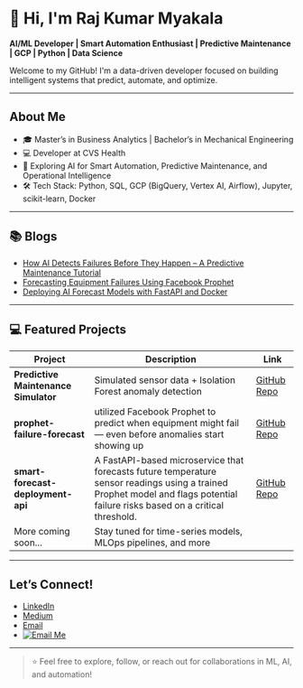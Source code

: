 # 👋 Hi, I'm Raj Kumar Myakala

**AI/ML Developer | Smart Automation Enthusiast | Predictive Maintenance | GCP | Python | Data Science**

Welcome to my GitHub! I'm a data-driven developer focused on building intelligent systems that predict, automate, and optimize.

---

## About Me
- 🎓 Master’s in Business Analytics | Bachelor’s in Mechanical Engineering  
- 💻 Developer at CVS Health  
- 🌟 Exploring AI for Smart Automation, Predictive Maintenance, and Operational Intelligence  
- 🛠️ Tech Stack: Python, SQL, GCP (BigQuery, Vertex AI, Airflow), Jupyter, scikit-learn, Docker

---

## 📚 Blogs
- [How AI Detects Failures Before They Happen – A Predictive Maintenance Tutorial](https://medium.com/@myakalarajkumar1998/how-ai-detects-failures-before-they-happen-a-predictive-maintenance-tutorial-657b4ccaaaf0)
- [Forecasting Equipment Failures Using Facebook Prophet](https://medium.com/@myakalarajkumar1998/forecasting-equipment-failures-using-facebook-prophet-89a2a2548103)
- [Deploying AI Forecast Models with FastAPI and Docker](https://medium.com/@myakalarajkumar1998/deploying-ai-forecast-models-with-fastapi-and-docker-4e00673ce77f)

---

## 💻 Featured Projects
| Project | Description | Link |
|--------|-------------|------|
| **Predictive Maintenance Simulator** | Simulated sensor data + Isolation Forest anomaly detection | [GitHub Repo](https://github.com/rajkumar160798/predictive-maintenance-and-smart-automation) |
|**prophet-failure-forecast**| utilized Facebook Prophet to predict when equipment might fail — even before anomalies start showing up | [GitHub Repo](https://github.com/rajkumar160798/prophet-failure-forecast) |
|**smart-forecast-deployment-api**|A FastAPI-based microservice that forecasts future temperature sensor readings using a trained Prophet model and flags potential failure risks based on a critical threshold.|[GitHub Repo](https://github.com/rajkumar160798/smart-forecast-deployment-api) |
| More coming soon... | Stay tuned for time-series models, MLOps pipelines, and more |

---

## Let’s Connect!
-  [LinkedIn](https://www.linkedin.com/in/raj-kumar-myakala-927860264/)
-  [Medium](https://medium.com/@myakalarajkumar1998)
-  [Email](myakalarajkumar1998@gmail.com)
-  [![Email Me](https://img.shields.io/badge/Email-Click%20Here-blue?style=for-the-badge&logo=gmail)](mailto:myakalarajkumar1998@gmail.com)

---

> ⭐ Feel free to explore, follow, or reach out for collaborations in ML, AI, and automation!
